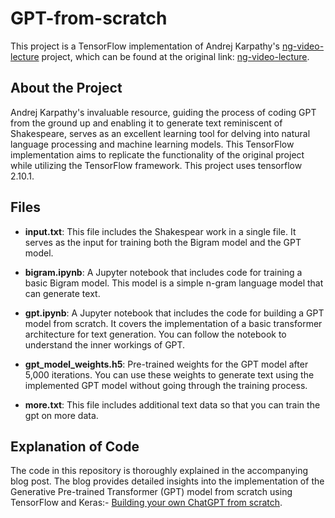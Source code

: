 # GPT-from-scratch

This project is a TensorFlow implementation of Andrej Karpathy's [ng-video-lecture](https://www.youtube.com/watch?v=kCc8FmEb1nY) project, which can be found at the original link: [ng-video-lecture](https://github.com/karpathy/ng-video-lecture/blob/master).

## About the Project

Andrej Karpathy's invaluable resource, guiding the process of coding GPT from the ground up and enabling it to generate text reminiscent of Shakespeare, serves as an excellent learning tool for delving into natural language processing and machine learning models. This TensorFlow implementation aims to replicate the functionality of the original project while utilizing the TensorFlow framework. This project uses tensorflow 2.10.1.

## Files

- **input.txt**: This file includes the Shakespear work in a single file. It serves as the input for training both the Bigram model and the GPT model.

- **bigram.ipynb**: A Jupyter notebook that includes code for training a basic Bigram model. This model is a simple n-gram language model that can generate text.

- **gpt.ipynb**: A Jupyter notebook that includes the code for building a GPT model from scratch. It covers the implementation of a basic transformer architecture for text generation. You can follow the notebook to understand the inner workings of GPT.

- **gpt_model_weights.h5**: Pre-trained weights for the GPT model after 5,000 iterations. You can use these weights to generate text using the implemented GPT model without going through the training process.

- **more.txt**: This file includes additional text data so that you can train the gpt on more data.

## Explanation of Code

The code in this repository is thoroughly explained in the accompanying blog post. The blog provides detailed insights into the implementation of the Generative Pre-trained Transformer (GPT) model from scratch using TensorFlow and Keras:- [Building your own ChatGPT from scratch](https://cloudxlab.com/blog/building-your-own-chatgpt-from-scratch/).

